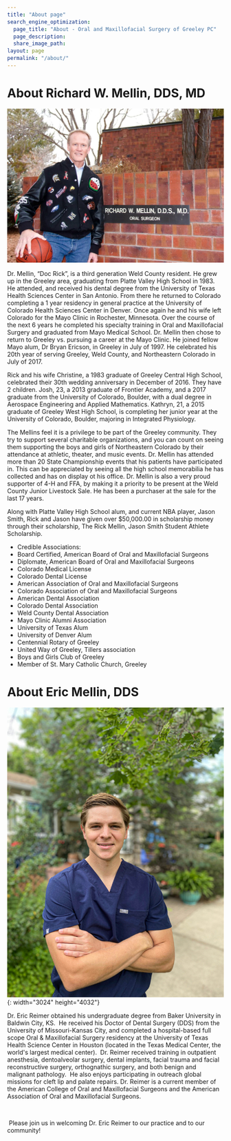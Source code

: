 ```yaml
---
title: "About page"
search_engine_optimization:
  page_title: "About - Oral and Maxillofacial Surgery of Greeley PC"
  page_description:
  share_image_path:
layout: page
permalink: "/about/"
---
```


# About Richard W. Mellin, DDS, MD

![&quot;Richard W. Mellin, DDS, MD&quot;](/assets/images/about/Richard-W-Mellin.jpg)

Dr. Mellin, “Doc Rick”, is a third generation Weld County resident. He grew up in the Greeley area, graduating from Platte Valley High School in 1983. He attended, and received his dental degree from the University of Texas Health Sciences Center in San Antonio. From there he returned to Colorado completing a 1 year residency in general practice at the University of Colorado Health Sciences Center in Denver. Once again he and his wife left Colorado for the Mayo Clinic in Rochester, Minnesota. Over the course of the next 6 years he completed his specialty training in Oral and Maxillofacial Surgery and graduated from Mayo Medical School. Dr. Mellin then chose to return to Greeley vs. pursuing a career at the Mayo Clinic. He joined fellow Mayo alum, Dr Bryan Ericson, in Greeley in July of 1997. He celebrated his 20th year of serving Greeley, Weld County, and Northeastern Colorado in July of 2017.

Rick and his wife Christine, a 1983 graduate of Greeley Central High School, celebrated their 30th wedding anniversary in December of 2016. They have 2 children. Josh, 23, a 2013 graduate of Frontier Academy, and a 2017 graduate from the University of Colorado, Boulder, with a dual degree in Aerospace Engineering and Applied Mathematics. Kathryn, 21, a 2015 graduate of Greeley West High School, is completing her junior year at the University of Colorado, Boulder, majoring in Integrated Physiology.

The Mellins feel it is a privilege to be part of the Greeley community. They try to support several charitable organizations, and you can count on seeing them supporting the boys and girls of Northeastern Colorado by their attendance at athletic, theater, and music events. Dr. Mellin has attended more than 20 State Championship events that his patients have participated in. This can be appreciated by seeing all the high school memorabilia he has collected and has on display ot his office. Dr. Mellin is also a very proud supporter of 4-H and FFA, by making it a priority to be present at the Weld County Junior Livestock Sale. He has been a purchaser at the sale for the last 17 years.

Along with Platte Valley High School alum, and current NBA player, Jason Smith, Rick and Jason have given over $50,000.00 in scholarship money through their scholarship, The Rick Mellin, Jason Smith Student Athlete Scholarship.

* Credible Associations:
* Board Certified, American Board of Oral and Maxillofacial Surgeons
* Diplomate, American Board of Oral and Maxillofacial Surgeons
* Colorado Medical License
* Colorado Dental License
* American Association of Oral and Maxillofacial Surgeons
* Colorado Association of Oral and Maxillofacial Surgeons
* American Dental Association
* Colorado Dental Association
* Weld County Dental Association
* Mayo Clinic Alumni Association
* University of Texas Alum
* University of Denver Alum
* Centennial Rotary of Greeley
* United Way of Greeley, Tillers association
* Boys and Girls Club of Greeley
* Member of St. Mary Catholic Church, Greeley

# About Eric Mellin, DDS

![](/assets/images/reimers-edit-1.jpg){: width="3024" height="4032"}

Dr. Eric Reimer obtained his undergraduate degree from Baker University in Baldwin City, KS. &nbsp;He received his Doctor of Dental Surgery (DDS) from the University of Missouri-Kansas City, and completed a hospital-based full scope Oral & Maxillofacial Surgery residency at the University of Texas Health Science Center in Houston (located in the Texas Medical Center, the world's largest medical center). &nbsp;Dr. Reimer received training in outpatient anesthesia, dentoalveolar surgery, dental implants, facial trauma and facial reconstructive surgery, orthognathic surgery, and both benign and malignant pathology. &nbsp;He also enjoys participating in outreach global missions for cleft lip and palate repairs. Dr. Reimer is a current member of the American College of Oral and Maxillofacial Surgeons and the American Association of Oral and Maxillofacial Surgeons.

&nbsp;

&nbsp;Please join us in welcoming Dr. Eric Reimer to our practice and to our community\!